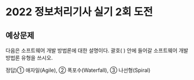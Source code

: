 # 2022 정보처리기사 실기 2회 도전

## 예상문제

다음은 소프트웨어 개발 방법론에 대한 설명이다. 괄호(       ) 안에 들어갈 소프트웨어 개발 방법론 유형을 쓰시오.

정​​답)① 애자일(Agile), ② 폭포수(Waterfall), ③ 나선형(Spiral)
